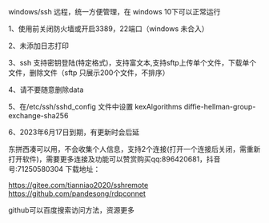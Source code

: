 windows/ssh 远程，统一方便管理，在 windows 10下可以正常运行

1、使用前关闭防火墙或开启3389，22端口（windows 未合入）

2、未添加日志打印

3、ssh 支持密钥登陆(特定格式)，支持富文本,支持sftp上传单个文件，下载单个文件，删除文件（sftp 只展示200个文件，不排序）

4、请不要随意删除data

5、在/etc/ssh/sshd_config 文件中设置    kexAlgorithms  diffie-hellman-group-exchange-sha256

6、2023年6月17日到期，有更新时会后延

东拼西凑可以用，不会收集个人信息，支持2个连接(打开一个连接后关闭，需重新打开软件)，需要更多连接及功能可以赞赏购买qq:896420681，抖音号:71250580304
下载地址：

https://gitee.com/tianniao2020/sshremote
https://github.com/pandesong/rdpconnet

github可以百度搜索访问方法，资源更多